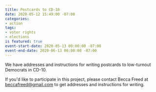 ```yaml
---
title: Postcards to CD-10
date: 2020-05-12 15:49:00 -07:00
categories:
- action
tags:
- voter rights
- elections
is featured: true
event-start-date: 2020-05-13 00:00:00 -07:00
event-end-date: 2020-06-13 00:00:00 -07:00
---
```


We have addresses and instructions for writing postcards to low-turnout Democrats in CD-10. 

If you'd like to participate in this project, please contact Becca Freed at beccafreed@gmail.com to get addresses and instructions for writing. 
